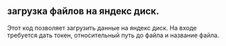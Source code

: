 ## загрузка файлов на яндекс диск.
Этот код позволяет загрузить данные на яндекс диск. 
На входе требуется дать токен, относительный путь до файла и название файла.